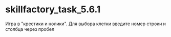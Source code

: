 # skillfactory_task_5.6.1
Игра в "крестики и нолики". Для выбора клетки введите номер строки и столбца через пробел
